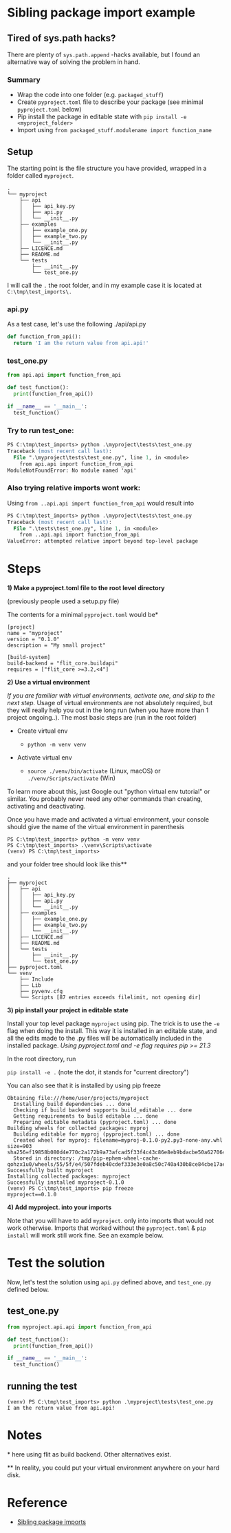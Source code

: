 # Sibling package import example

## Tired of sys.path hacks?

There are plenty of `sys.path.append` -hacks available, but I found an alternative way of solving the problem in hand.

### Summary

* Wrap the code into one folder (e.g. `packaged_stuff`)
* Create `pyproject.toml` file to describe your package (see minimal `pyproject.toml` below)
* Pip install the package in editable state with `pip install -e <myproject_folder>`
* Import using `from packaged_stuff.modulename import function_name`

## Setup

The starting point is the file structure you have provided, wrapped in a folder called `myproject`.

```
.
└── myproject
    ├── api
    │   ├── api_key.py
    │   ├── api.py
    │   └── __init__.py
    ├── examples
    │   ├── example_one.py
    │   ├── example_two.py
    │   └── __init__.py
    ├── LICENCE.md
    ├── README.md
    └── tests
        ├── __init__.py
        └── test_one.py
```

I will call the `.` the root folder, and in my example case it is located at `C:\tmp\test_imports\.`

### api.py

As a test case, let's use the following ./api/api.py

```python
def function_from_api():
  return 'I am the return value from api.api!'
```

### test_one.py

```python
from api.api import function_from_api

def test_function():
  print(function_from_api())

if __name__ == '__main__':
  test_function()
```

### Try to run test_one:

```ps
PS C:\tmp\test_imports> python .\myproject\tests\test_one.py
Traceback (most recent call last):
  File ".\myproject\tests\test_one.py", line 1, in <module>
    from api.api import function_from_api
ModuleNotFoundError: No module named 'api'
```

### Also trying relative imports wont work:

Using `from ..api.api import function_from_api` would result into

```ps
PS C:\tmp\test_imports> python .\myproject\tests\test_one.py
Traceback (most recent call last):
  File ".\tests\test_one.py", line 1, in <module>
    from ..api.api import function_from_api
ValueError: attempted relative import beyond top-level package
```

# Steps

**1) Make a pyproject.toml file to the root level directory**

(previously people used a setup.py file)

The contents for a minimal `pyproject.toml` would be*

```
[project]
name = "myproject"
version = "0.1.0"
description = "My small project"

[build-system]
build-backend = "flit_core.buildapi"
requires = ["flit_core >=3.2,<4"]
```

**2) Use a virtual environment**

*If you are familiar with virtual environments, activate one, and skip to the next step.* Usage of virtual environments are not absolutely required, but they will really help you out in the long run (when you have more than 1 project ongoing..). The most basic steps are (run in the root folder)

* Create virtual env

  * `python -m venv venv`

* Activate virtual env
  * `source ./venv/bin/activate` (Linux, macOS) or `./venv/Scripts/activate` (Win)

To learn more about this, just Google out "python virtual env tutorial" or similar. You probably never need any other commands than creating, activating and deactivating.

Once you have made and activated a virtual environment, your console should give the name of the virtual environment in parenthesis

```
PS C:\tmp\test_imports> python -m venv venv
PS C:\tmp\test_imports> .\venv\Scripts\activate
(venv) PS C:\tmp\test_imports>
```

and your folder tree should look like this**

```
.
├── myproject
│   ├── api
│   │   ├── api_key.py
│   │   ├── api.py
│   │   └── __init__.py
│   ├── examples
│   │   ├── example_one.py
│   │   ├── example_two.py
│   │   └── __init__.py
│   ├── LICENCE.md
│   ├── README.md
│   └── tests
│       ├── __init__.py
│       └── test_one.py
├── pyproject.toml
└── venv
    ├── Include
    ├── Lib
    ├── pyvenv.cfg
    └── Scripts [87 entries exceeds filelimit, not opening dir]
```

**3) pip install your project in editable state**

Install your top level package `myproject` using pip. The trick is to use the `-e` flag when doing the install. This way it is installed in an editable state, and all the edits made to the .py files will be automatically included in the installed package. *Using pyproject.toml and -e flag requires pip >= 21.3*

In the root directory, run

`pip install -e .` (note the dot, it stands for "current directory")

You can also see that it is installed by using pip freeze

```
Obtaining file:///home/user/projects/myproject
  Installing build dependencies ... done
  Checking if build backend supports build_editable ... done
  Getting requirements to build editable ... done
  Preparing editable metadata (pyproject.toml) ... done
Building wheels for collected packages: myproj
  Building editable for myproj (pyproject.toml) ... done
  Created wheel for myproj: filename=myproj-0.1.0-py2.py3-none-any.whl size=903 sha256=f19858b080d4e770c2a172b9a73afcad5f33f4c43c86e8eb9bdacbe50a627064
  Stored in directory: /tmp/pip-ephem-wheel-cache-qohzx1u0/wheels/55/5f/e4/507fdeb40cdef333e3e0a8c50c740a430b8ce84cbe17ae5875
Successfully built myproject
Installing collected packages: myproject
Successfully installed myproject-0.1.0
(venv) PS C:\tmp\test_imports> pip freeze
myproject==0.1.0
```

**4) Add myproject. into your imports**

Note that you will have to add `myproject`. only into imports that would not work otherwise. Imports that worked without the `pyproject.toml` & `pip install` will work still work fine. See an example below.

# Test the solution

Now, let's test the solution using `api.py` defined above, and `test_one.py` defined below.

## test_one.py

```python
from myproject.api.api import function_from_api

def test_function():
  print(function_from_api())

if __name__ == '__main__':
  test_function()
```

## running the test

```
(venv) PS C:\tmp\test_imports> python .\myproject\tests\test_one.py
I am the return value from api.api!
```

# Notes

\* here using flit as build backend. Other alternatives exist.

\** In reality, you could put your virtual environment anywhere on your hard disk.

# Reference
* [Sibling package imports](https://stackoverflow.com/questions/6323860/sibling-package-imports)